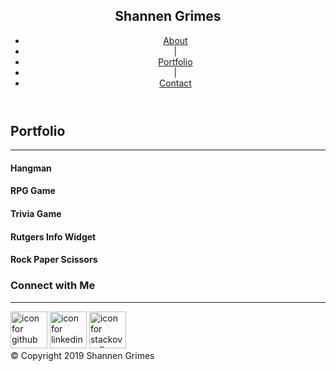 <!DOCTYPE html>
<html lang="en-us">
<head>
	<title>Shannen Portfolio</title>
	<meta charset="utf-8" />
	<meta name="author" content="Shannen Grimes" />
	<meta name="description" content="A portfolio for Shannen Grimes" />
	<meta name="classification" content="portfolio" />
	<meta name="copyright" content="&copy; 2019 Shannen Grimes" />
	<link rel="stylesheet" type="text/css" href="assets/css/reset.css">
	<link rel="stylesheet" type="text/css" href="assets/css/style.css">
</head>
<body>
	<header>
		<section id="logo">
			<h1>Shannen Grimes</h1>
		</section>
		<nav>
			<ul class="navbar">
				<li><a href="portfolio.html">About</a></li>
				<li>|</li>
				<li><a href="portfolio.html">Portfolio</a></li>
				<li>|</li>
				<li><a href="contact.html">Contact</a></li>
			</ul>
		</nav>
	</header>
	<div class="container">
		<section id="portfolio">
			<h2 class="padme">Portfolio</h2>
			<hr class="heavy">
			<div class="hang">
				<article>
					<h4>Hangman</h4>
				</article>
			</div>
			<div class="rpg">
				<article>
					<h4>RPG Game</h4>
				</article>
			</div>
			<div class="trivia">
				<article>
					<h4>Trivia Game</h4>
				</article>
			</div>
			<div class="rutgers">
				<article>
					<h4>Rutgers Info Widget</h4>
				</article>
			</div>
			<div class="rock">
				<article>
					<h4>Rock Paper Scissors</h4>
				</article>
			</div>
		</section>
		<section id="sidebar">
			<h3 class="padme2">Connect with Me</h3>
			<hr class="light">
			<a class="padme2" href="https://github.com/NancyDLL" target="_blank"><img src="assets/images/1497655187_github_square.png" alt="icon for github" width="59" height="59"/></a>
			<a class="iconair" href="https://www.linkedin.com/in/nan-loyd-leffingwell-b9967917" target="_blank"><img src="assets/images/1497487173_linkedin_square_color.png" alt="icon for linkedin" width="59" height="59"/></a>
			<a class="iconair" href="https://stackoverflow.com/users/8088558/nancydll?tab=profile" target="_blank"><img src="assets/images/1497487181_stackoverflow.png" alt="icon for stackoverflow" width="59" height="59"/></a>
		</section>
	</div>
	<footer>&#169; Copyright 2019 Shannen Grimes</footer>
</body>
</html>
